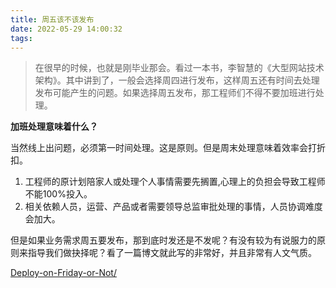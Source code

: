 ```yaml
---
title: 周五该不该发布
date: 2022-05-29 14:00:32
tags:
---
```


>  在很早的时候，也就是刚毕业那会。看过一本书，李智慧的《大型网站技术架构》。其中讲到了，一般会选择周四进行发布，这样周五还有时间去处理发布可能产生的问题。如果选择周五发布，那工程师们不得不要加班进行处理。

**加班处理意味着什么？**

当然线上出问题，必须第一时间处理。这是原则。但是周末处理意味着效率会打折扣。
1. 工程师的原计划陪家人或处理个人事情需要先搁置,心理上的负担会导致工程师不能100%投入。
2. 相关依赖人员，运营、产品或者需要领导总监审批处理的事情，人员协调难度会加大。

但是如果业务需求周五要发布，那到底时发还是不发呢？有没有较为有说服力的原则来指导我们做抉择呢？看了一篇博文就此写的非常好，并且非常有人文气质。

[Deploy-on-Friday-or-Not/](https://rickhw.github.io/2020/10/18/DevOps/Deploy-on-Friday-or-Not/)





